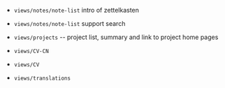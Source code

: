 - `views/notes/note-list` intro of zettelkasten
- `views/notes/note-list` support search

- `views/projects` -- project list, summary and link to project home pages

- `views/CV-CN`
- `views/CV`

- `views/translations`
